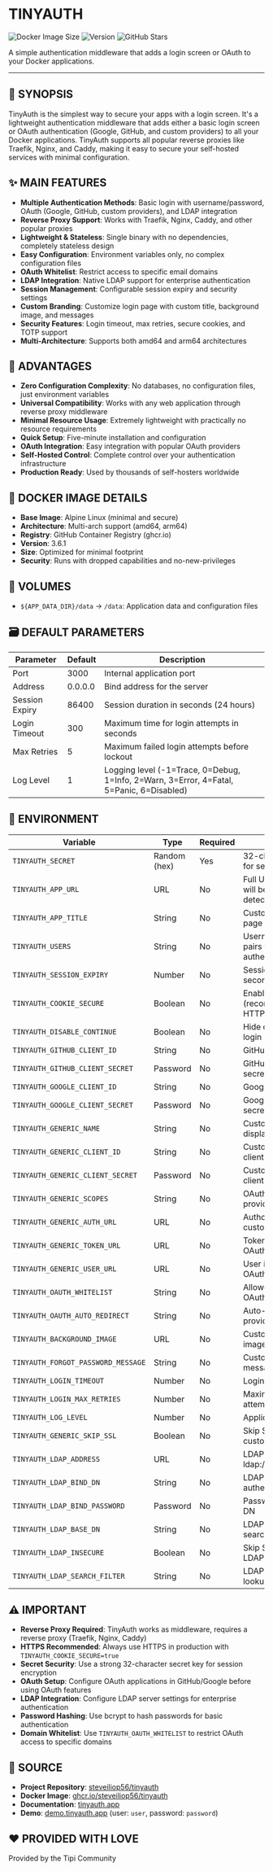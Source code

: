 # TINYAUTH

![Docker Image Size](https://img.shields.io/docker/image-size/steveiliop56/tinyauth/3.6.1?color=0eb305)
![Version](https://img.shields.io/badge/version-3.6.1-blue)
![GitHub Stars](https://img.shields.io/github/stars/steveiliop56/tinyauth?style=social)

A simple authentication middleware that adds a login screen or OAuth to your Docker applications.

---

## 📖 SYNOPSIS

TinyAuth is the simplest way to secure your apps with a login screen. It's a lightweight authentication middleware that adds either a basic login screen or OAuth authentication (Google, GitHub, and custom providers) to all your Docker applications. TinyAuth supports all popular reverse proxies like Traefik, Nginx, and Caddy, making it easy to secure your self-hosted services with minimal configuration.

## ✨ MAIN FEATURES

- **Multiple Authentication Methods**: Basic login with username/password, OAuth (Google, GitHub, custom providers), and LDAP integration
- **Reverse Proxy Support**: Works with Traefik, Nginx, Caddy, and other popular proxies
- **Lightweight & Stateless**: Single binary with no dependencies, completely stateless design
- **Easy Configuration**: Environment variables only, no complex configuration files
- **OAuth Whitelist**: Restrict access to specific email domains
- **LDAP Integration**: Native LDAP support for enterprise authentication
- **Session Management**: Configurable session expiry and security settings
- **Custom Branding**: Customize login page with custom title, background image, and messages
- **Security Features**: Login timeout, max retries, secure cookies, and TOTP support
- **Multi-Architecture**: Supports both amd64 and arm64 architectures

## 🌟 ADVANTAGES

- **Zero Configuration Complexity**: No databases, no configuration files, just environment variables
- **Universal Compatibility**: Works with any web application through reverse proxy middleware
- **Minimal Resource Usage**: Extremely lightweight with practically no resource requirements
- **Quick Setup**: Five-minute installation and configuration
- **OAuth Integration**: Easy integration with popular OAuth providers
- **Self-Hosted Control**: Complete control over your authentication infrastructure
- **Production Ready**: Used by thousands of self-hosters worldwide

## 🐳 DOCKER IMAGE DETAILS

- **Base Image**: Alpine Linux (minimal and secure)
- **Architecture**: Multi-arch support (amd64, arm64)
- **Registry**: GitHub Container Registry (ghcr.io)
- **Version**: 3.6.1
- **Size**: Optimized for minimal footprint
- **Security**: Runs with dropped capabilities and no-new-privileges

## 📁 VOLUMES

- `${APP_DATA_DIR}/data` → `/data`: Application data and configuration files

## 🗃️ DEFAULT PARAMETERS

| Parameter | Default | Description |
|-----------|---------|-------------|
| Port | 3000 | Internal application port |
| Address | 0.0.0.0 | Bind address for the server |
| Session Expiry | 86400 | Session duration in seconds (24 hours) |
| Login Timeout | 300 | Maximum time for login attempts in seconds |
| Max Retries | 5 | Maximum failed login attempts before lockout |
| Log Level | 1 | Logging level (-1=Trace, 0=Debug, 1=Info, 2=Warn, 3=Error, 4=Fatal, 5=Panic, 6=Disabled) |

## 📝 ENVIRONMENT

| Variable | Type | Required | Description |
|----------|------|----------|-------------|
| `TINYAUTH_SECRET` | Random (hex) | Yes | 32-character secret key for session encryption |
| `TINYAUTH_APP_URL` | URL | No | Full URL where TinyAuth will be accessible (auto-detected) |
| `TINYAUTH_APP_TITLE` | String | No | Custom title for the login page |
| `TINYAUTH_USERS` | String | No | Username:password_hash pairs for basic authentication |
| `TINYAUTH_SESSION_EXPIRY` | Number | No | Session duration in seconds |
| `TINYAUTH_COOKIE_SECURE` | Boolean | No | Enable secure cookies (recommended for HTTPS) |
| `TINYAUTH_DISABLE_CONTINUE` | Boolean | No | Hide continue button on login page |
| `TINYAUTH_GITHUB_CLIENT_ID` | String | No | GitHub OAuth client ID |
| `TINYAUTH_GITHUB_CLIENT_SECRET` | Password | No | GitHub OAuth client secret |
| `TINYAUTH_GOOGLE_CLIENT_ID` | String | No | Google OAuth client ID |
| `TINYAUTH_GOOGLE_CLIENT_SECRET` | Password | No | Google OAuth client secret |
| `TINYAUTH_GENERIC_NAME` | String | No | Custom OAuth provider display name |
| `TINYAUTH_GENERIC_CLIENT_ID` | String | No | Custom OAuth provider client ID |
| `TINYAUTH_GENERIC_CLIENT_SECRET` | Password | No | Custom OAuth provider client secret |
| `TINYAUTH_GENERIC_SCOPES` | String | No | OAuth scopes for custom provider |
| `TINYAUTH_GENERIC_AUTH_URL` | URL | No | Authorization URL for custom OAuth provider |
| `TINYAUTH_GENERIC_TOKEN_URL` | URL | No | Token URL for custom OAuth provider |
| `TINYAUTH_GENERIC_USER_URL` | URL | No | User info URL for custom OAuth provider |
| `TINYAUTH_OAUTH_WHITELIST` | String | No | Allowed email domains for OAuth |
| `TINYAUTH_OAUTH_AUTO_REDIRECT` | String | No | Auto-redirect to OAuth provider |
| `TINYAUTH_BACKGROUND_IMAGE` | URL | No | Custom background image URL |
| `TINYAUTH_FORGOT_PASSWORD_MESSAGE` | String | No | Custom forgot password message |
| `TINYAUTH_LOGIN_TIMEOUT` | Number | No | Login timeout in seconds |
| `TINYAUTH_LOGIN_MAX_RETRIES` | Number | No | Maximum failed login attempts |
| `TINYAUTH_LOG_LEVEL` | Number | No | Application logging level |
| `TINYAUTH_GENERIC_SKIP_SSL` | Boolean | No | Skip SSL verification for custom OAuth |
| `TINYAUTH_LDAP_ADDRESS` | URL | No | LDAP server address (e.g. ldap://localhost:389) |
| `TINYAUTH_LDAP_BIND_DN` | String | No | LDAP bind DN for authentication |
| `TINYAUTH_LDAP_BIND_PASSWORD` | Password | No | Password for LDAP bind DN |
| `TINYAUTH_LDAP_BASE_DN` | String | No | LDAP base DN for user searches |
| `TINYAUTH_LDAP_INSECURE` | Boolean | No | Skip SSL verification for LDAP server |
| `TINYAUTH_LDAP_SEARCH_FILTER` | String | No | LDAP search filter for user lookup |

## ⚠️ IMPORTANT

- **Reverse Proxy Required**: TinyAuth works as middleware, requires a reverse proxy (Traefik, Nginx, Caddy)
- **HTTPS Recommended**: Always use HTTPS in production with `TINYAUTH_COOKIE_SECURE=true`
- **Secret Security**: Use a strong 32-character secret key for session encryption
- **OAuth Setup**: Configure OAuth applications in GitHub/Google before using OAuth features
- **LDAP Integration**: Configure LDAP server settings for enterprise authentication
- **Password Hashing**: Use bcrypt to hash passwords for basic authentication
- **Domain Whitelist**: Use `TINYAUTH_OAUTH_WHITELIST` to restrict OAuth access to specific domains

## 💾 SOURCE

- **Project Repository**: [steveiliop56/tinyauth](https://github.com/steveiliop56/tinyauth)
- **Docker Image**: [ghcr.io/steveiliop56/tinyauth](https://github.com/steveiliop56/tinyauth/pkgs/container/tinyauth)
- **Documentation**: [tinyauth.app](https://tinyauth.app/)
- **Demo**: [demo.tinyauth.app](https://demo.tinyauth.app/) (user: `user`, password: `password`)

## ❤️ PROVIDED WITH LOVE

Provided by the Tipi Community
